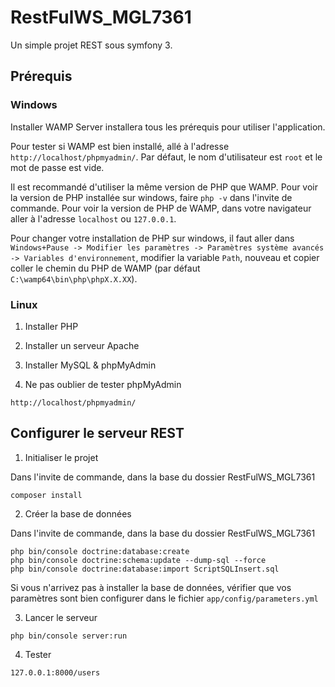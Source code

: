 RestFulWS_MGL7361
========

Un simple projet REST sous symfony 3.

## Prérequis

### Windows

Installer WAMP Server installera tous les prérequis pour utiliser l'application.

Pour tester si WAMP est bien installé, allé à l'adresse `http://localhost/phpmyadmin/`.
Par défaut, le nom d'utilisateur est `root` et le mot de passe est vide.

Il est recommandé d'utiliser la même version de PHP que WAMP. Pour voir la version de PHP installée sur windows, faire `php -v` dans l'invite de commande. Pour voir la version de PHP de WAMP, dans votre navigateur aller à l'adresse `localhost` ou `127.0.0.1`.

Pour changer votre installation de PHP sur windows, il faut aller dans `Windows+Pause -> Modifier les paramètres -> Paramètres système avancés -> Variables d'environnement`, modifier la variable `Path`, nouveau et copier coller le chemin du PHP de WAMP (par défaut `C:\wamp64\bin\php\phpX.X.XX`).

### Linux

1. Installer PHP

2. Installer un serveur Apache

3. Installer MySQL & phpMyAdmin

4. Ne pas oublier de tester phpMyAdmin
```
http://localhost/phpmyadmin/
```

## Configurer le serveur REST

1. Initialiser le projet

Dans l'invite de commande, dans la base du dossier RestFulWS_MGL7361
```
composer install
```

2. Créer la base de données

Dans l'invite de commande, dans la base du dossier RestFulWS_MGL7361
```
php bin/console doctrine:database:create
php bin/console doctrine:schema:update --dump-sql --force
php bin/console doctrine:database:import ScriptSQLInsert.sql
```

Si vous n'arrivez pas à installer la base de données, vérifier que vos paramètres sont bien configurer dans le fichier `app/config/parameters.yml`

3. Lancer le serveur
```
php bin/console server:run
```

4. Tester
```
127.0.0.1:8000/users
```
